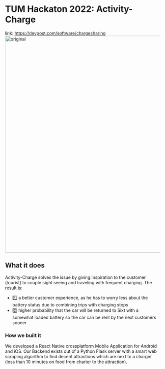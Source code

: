 # TUM Hackaton 2022: Activity-Charge

link: https://devpost.com/software/chargesharing
<img width="704" alt="original" src="https://github.com/user-attachments/assets/f6591560-b8f6-410c-acbe-a4cb6732b484">

## What it does
Activity-Charge solves the issue by giving inspiration to the customer (tourist) to couple sight seeing and traveling with frequent charging. The result is:
- 1️⃣ a better customer experience, as he has to worry less about the battery status due to combining trips with charging stops
- 2️⃣ higher probability that the car will be returned to Sixt with a somewhat loaded battery so the car can be rent by the next customers sooner


### How we built it
We developed a React Native crossplatform Mobile Application for Android and iOS. Our Backend exists out of a Python Flask server with a smart web scraping algorithm to find decent attractions which are next to a charger (less than 10 minutes on food from charter to the attraction).







